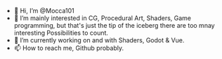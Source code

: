 - 👋 Hi, I’m @Mocca101
- 👀 I’m mainly interested in CG, Procedural Art, Shaders, Game programming, but that's just the tip of the iceberg there are too mnay interesting Possibilities to count.
- 🌱 I’m currently working on and with Shaders, Godot & Vue.
- 📫 How to reach me, Github probably.
<!--- - 💞️ I’m looking to collaborate on ... --->

<!---
Mocca101/Mocca101 is a ✨ special ✨ repository because its `README.md` (this file) appears on your GitHub profile.
You can click the Preview link to take a look at your changes.
--->
